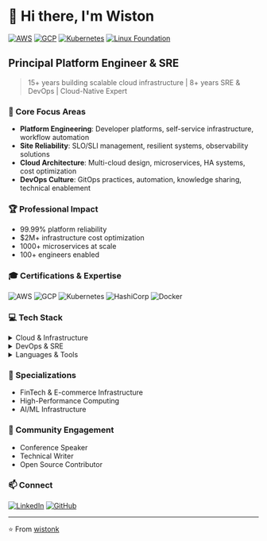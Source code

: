 # 👋 Hi there, I'm Wiston

[![AWS](https://img.shields.io/badge/AWS-232F3E?style=for-the-badge&logo=amazon-aws&logoColor=white)](https://www.credly.com/users/wiston)
[![GCP](https://img.shields.io/badge/Google_Cloud-4285F4?style=for-the-badge&logo=google-cloud&logoColor=white)](https://www.credly.com/users/wiston)
[![Kubernetes](https://img.shields.io/badge/kubernetes-326ce6.svg?&style=for-the-badge&logo=kubernetes&logoColor=white)](https://www.credly.com/users/wiston)
[![Linux Foundation](https://img.shields.io/badge/Linux%20Foundation-Certified-003366?style=for-the-badge&logo=linux-foundation&logoColor=white)](https://www.credly.com/users/wiston)

## Principal Platform Engineer & SRE

> 15+ years building scalable cloud infrastructure | 8+ years SRE & DevOps | Cloud-Native Expert

### 🎯 Core Focus Areas

- **Platform Engineering**: Developer platforms, self-service infrastructure, workflow automation
- **Site Reliability**: SLO/SLI management, resilient systems, observability solutions
- **Cloud Architecture**: Multi-cloud design, microservices, HA systems, cost optimization
- **DevOps Culture**: GitOps practices, automation, knowledge sharing, technical enablement

### 🏆 Professional Impact
- 99.99% platform reliability
- $2M+ infrastructure cost optimization
- 1000+ microservices at scale
- 100+ engineers enabled

### 🎓 Certifications & Expertise
![AWS](https://img.shields.io/badge/AWS-8x_Certified-FF9900?style=flat-square&logo=amazon-aws)
![GCP](https://img.shields.io/badge/GCP-5x_Certified-4285F4?style=flat-square&logo=google-cloud)
![Kubernetes](https://img.shields.io/badge/Kubernetes-CKA%20%7C%20CKAD-326ce6?style=flat-square&logo=kubernetes)
![HashiCorp](https://img.shields.io/badge/HashiCorp-Vault%20%7C%20Terraform-000000?style=flat-square&logo=hashicorp)
![Docker](https://img.shields.io/badge/Docker-DCA-2496ED?style=flat-square&logo=docker)

### 💻 Tech Stack

<details>
<summary>Cloud & Infrastructure</summary>

![AWS](https://img.shields.io/badge/AWS-%23FF9900.svg?style=flat-square&logo=amazon-aws&logoColor=white)
![GCP](https://img.shields.io/badge/Google_Cloud-%234285F4.svg?style=flat-square&logo=google-cloud&logoColor=white)
![Kubernetes](https://img.shields.io/badge/Kubernetes-%23326ce5.svg?style=flat-square&logo=kubernetes&logoColor=white)
![Terraform](https://img.shields.io/badge/Terraform-%235835CC.svg?style=flat-square&logo=terraform&logoColor=white)
![Docker](https://img.shields.io/badge/Docker-%232496ED.svg?style=flat-square&logo=docker&logoColor=white)

</details>

<details>
<summary>DevOps & SRE</summary>

![ArgoCD](https://img.shields.io/badge/Argo_CD-%23EF7B4D.svg?style=flat-square&logo=argo&logoColor=white)
![Prometheus](https://img.shields.io/badge/Prometheus-%23E6522C.svg?style=flat-square&logo=prometheus&logoColor=white)
![Grafana](https://img.shields.io/badge/Grafana-%23F46800.svg?style=flat-square&logo=grafana&logoColor=white)
![Istio](https://img.shields.io/badge/Istio-%23466BB0.svg?style=flat-square&logo=istio&logoColor=white)

</details>

<details>
<summary>Languages & Tools</summary>

![Go](https://img.shields.io/badge/Go-%2300ADD8.svg?style=flat-square&logo=go&logoColor=white)
![Python](https://img.shields.io/badge/Python-%233776AB.svg?style=flat-square&logo=python&logoColor=white)
![Helm](https://img.shields.io/badge/Helm-%23277A9F.svg?style=flat-square&logo=helm&logoColor=white)
![Vault](https://img.shields.io/badge/Vault-%23000000.svg?style=flat-square&logo=vault&logoColor=white)

</details>

### 🌟 Specializations
- FinTech & E-commerce Infrastructure
- High-Performance Computing
- AI/ML Infrastructure

### 🤝 Community Engagement
- Conference Speaker
- Technical Writer
- Open Source Contributor

### 📫 Connect
[![LinkedIn](https://img.shields.io/badge/LinkedIn-0077B5?style=for-the-badge&logo=linkedin&logoColor=white)](https://www.linkedin.com/in/wiston/)
[![GitHub](https://img.shields.io/badge/GitHub-100000?style=for-the-badge&logo=github&logoColor=white)](https://github.com/wistonk)

---
⭐️ From [wistonk](https://github.com/wistonk)

